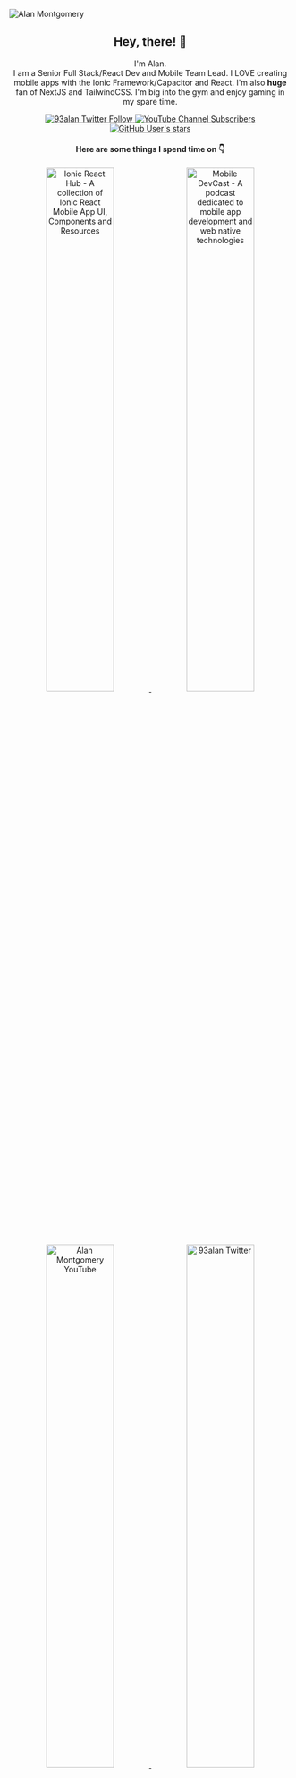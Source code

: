 ![Alan Montgomery](https://i.imgur.com/8v7532w.jpg)

<h2 align="center">Hey, there! 👋</h2>

<p align="center">I'm Alan.<br/> I am a Senior Full Stack/React Dev and Mobile Team Lead. I LOVE creating mobile apps with the Ionic Framework/Capacitor and React. I'm also <b>huge</b> fan of NextJS and TailwindCSS. I'm big into the gym and enjoy gaming in my spare time.</p>
</p>

<p align="center">
  <a href="https://twitter.com/intent/user?screen_name=93alan">
    <img alt="93alan Twitter Follow" src="https://img.shields.io/twitter/follow/93alan?color=3578e5&label=Twitter&logoColor=3578e5&style=for-the-badge&logo=Twitter">
  </a>
  <a href="https://youtube.com/alanmontgomery?sub_confirmation=1">
    <img alt="YouTube Channel Subscribers" src="https://img.shields.io/youtube/channel/subscribers/UCZm616WEhxNaysg3tRoZ96w?label=Youtube&logoColor=FFFFFF&style=for-the-badge&logo=Youtube">
  </a>
  
  <a href="https://youtube.com/alanmontgomery?sub_confirmation=1">
    <img alt="GitHub User's stars" src="https://img.shields.io/github/stars/alanmontgomery?color=FFFFFF&label=GITHUB&style=for-the-badge&logo=Github">
  </a>
</p>

<h4 align="center">Here are some things I spend time on 👇</h4>

<p align="center">
  <a href="https://ionicreacthub.com">
    <img width="49%" src="https://i.imgur.com/wHFJdFl.png" alt="Ionic React Hub - A collection of Ionic React Mobile App UI, Components and Resources" />
  </a>
  <a href="https://mobiledevcast.com">
    <img width="49%" src="https://i.imgur.com/k2Vd9Gn.png" alt="Mobile DevCast - A podcast dedicated to mobile app development and web native technologies" />
  </a>
</p>

<p align="center">
  <a href="https://youtube.com/alanmontgomery?sub_confirmation=1">
    <img width="49%" src="https://i.imgur.com/tD63VDA.png" alt="Alan Montgomery YouTube" />
  </a>
  <a href="https://twitter.com/intent/user?screen_name=93alan">
    <img width="49%" src="https://i.imgur.com/GfWZaMi.png" alt="93alan Twitter" />
  </a>
</p>
